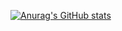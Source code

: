[![Anurag's GitHub stats](https://github-readme-stats.vercel.app/api?username=3x3x3)](https://github.com/anuraghazra/github-readme-stats)

